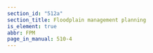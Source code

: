```yaml
---
section_id: "512a"
section_title: Floodplain management planning
is_element: true
abbr: FPM
page_in_manual: 510-4
---
```

